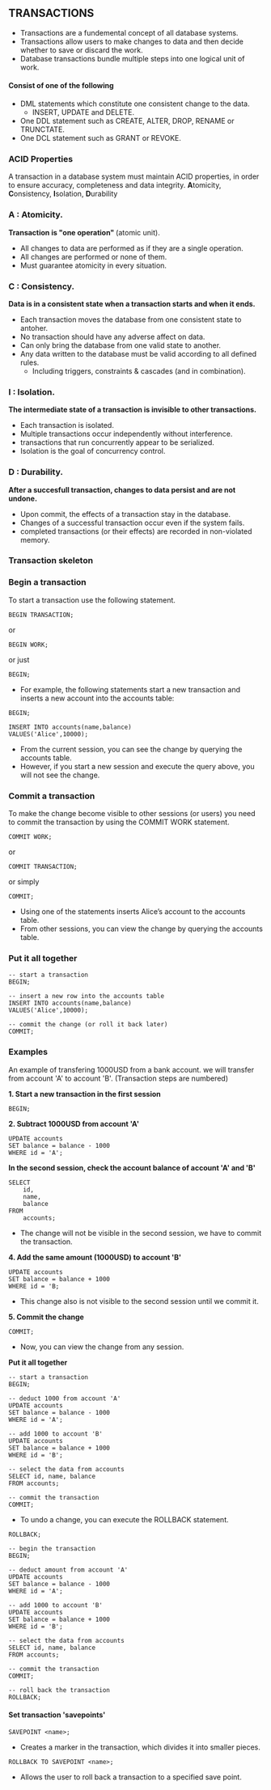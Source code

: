 ## TRANSACTIONS
* Transactions are a fundemental concept of all database
  systems.
* Transactions allow users to make changes to data and then
  decide whether to save or discard the work.
* Database transactions bundle multiple steps into one logical
  unit of work.
#### Consist of one of the following

* DML statements which constitute one consistent change to the data.
  * INSERT, UPDATE and DELETE.
* One DDL statement such as CREATE, ALTER, DROP, RENAME or TRUNCTATE.
* One DCL statement such as GRANT or REVOKE.

### ACID Properties
A transaction in a database system must maintain ACID properties,
 in order to ensure accuracy, completeness and data integrity.
<b>A</b>tomicity, <b>C</b>onsistency, <b>I</b>solation, <b>D</b>urability

### A : Atomicity.
<b>Transaction is "one operation" </b> (atomic unit).

  * All changes to data are performed as if they are a single operation.
  * All changes are performed or none of them.
  * Must guarantee atomicity in every situation.

### C : Consistency.
  <b>Data is in a consistent state when a transaction starts and when it ends.</b>

  * Each transaction moves the database from one consistent state to antoher.
  * No transaction should have any adverse affect on data.
  * Can only bring the database from one valid state to another.
  * Any data written to the database must be valid according to all defined rules.
    * Including triggers, constraints & cascades (and in combination).
### I : Isolation.
  <b>The intermediate state of a transaction is invisible to other transactions.</b>

  * Each transaction is isolated.
  * Multiple transactions occur independently without interference.
  * transactions that run concurrently appear to be serialized.
  * Isolation is the goal of concurrency control.
### D : Durability.
<b>After a succesfull transaction, changes to data persist and are not undone.</b>

  * Upon commit, the effects of a transaction stay in the database.
  * Changes of a successful transaction occur even if the system fails.
  * completed transactions (or their effects) are recorded in
  non-violated memory.


### Transaction skeleton
### Begin a transaction
To start a transaction use the following statement.
```
BEGIN TRANSACTION;
```
or
```
BEGIN WORK;
```
or just
```
BEGIN;
```
* For example, the following statements start a new transaction
  and inserts a new account into the accounts table:
```
BEGIN;

INSERT INTO accounts(name,balance)
VALUES('Alice',10000);
```
* From the current session, you can see the change by querying the accounts table.
* However, if you start a new session and execute the query above, you will not see the change.

### Commit a transaction
To make the change become visible to other sessions (or users)
you need to commit the transaction by using the COMMIT WORK statement.
```
COMMIT WORK;
```
or
```
COMMIT TRANSACTION;
```
or simply
```
COMMIT;
```

* Using one of the statements inserts Alice’s account to the accounts table.
* From other sessions, you can view the change by querying the accounts table.

### Put it all together
```
-- start a transaction
BEGIN;

-- insert a new row into the accounts table
INSERT INTO accounts(name,balance)
VALUES('Alice',10000);

-- commit the change (or roll it back later)
COMMIT;
```
### Examples

An example of transfering 1000USD from a bank account.
we will transfer from account 'A' to account 'B'.
(Transaction steps are numbered)

<b>1. Start a new transaction in the first session</b>
```
BEGIN;
```

<b>2. Subtract 1000USD from account 'A' </b>

```
UPDATE accounts 
SET balance = balance - 1000
WHERE id = 'A';
```
<b>In the second session, check the account balance
    of account 'A' and 'B' </b>
```
SELECT 
    id,
    name,
    balance
FROM 
    accounts;
```

* The change will not be visible in the second session,
  we have to commit the transaction.

<b>4. Add the same amount (1000USD) to account 'B' </b>
```
UPDATE accounts
SET balance = balance + 1000
WHERE id = 'B;
``` 

* This change also is not visible to the second session
  until we commit it.

<b>5. Commit the change</b>
```
COMMIT;
```

* Now, you can view the change from any session.

<b>Put it all together</b>
```
-- start a transaction
BEGIN;

-- deduct 1000 from account 'A'
UPDATE accounts 
SET balance = balance - 1000
WHERE id = 'A';

-- add 1000 to account 'B'
UPDATE accounts
SET balance = balance + 1000
WHERE id = 'B'; 

-- select the data from accounts
SELECT id, name, balance
FROM accounts;

-- commit the transaction
COMMIT;
```

* To undo a change, you can execute the ROLLBACK statement.
```
ROLLBACK;
```

```
-- begin the transaction
BEGIN;

-- deduct amount from account 'A'
UPDATE accounts 
SET balance = balance - 1000
WHERE id = 'A';

-- add 1000 to account 'B'
UPDATE accounts
SET balance = balance + 1000
WHERE id = 'B'; 

-- select the data from accounts
SELECT id, name, balance
FROM accounts;

-- commit the transaction
COMMIT;

-- roll back the transaction
ROLLBACK;
```

#### Set transaction 'savepoints'

```
SAVEPOINT <name>;
```
* Creates a marker in the transaction, which divides it into smaller pieces.

```
ROLLBACK TO SAVEPOINT <name>;
```
* Allows the user to roll back a transaction to a specified save point.
